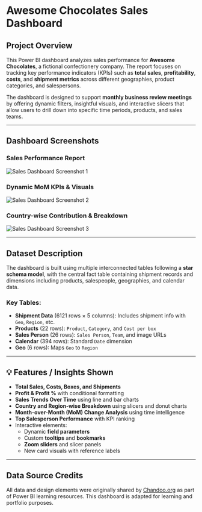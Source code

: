 # Awesome Chocolates Sales Dashboard

## Project Overview

This Power BI dashboard analyzes sales performance for **Awesome Chocolates**, a fictional confectionery company. The report focuses on tracking key performance indicators (KPIs) such as **total sales**, **profitability**, **costs**, and **shipment metrics** across different geographies, product categories, and salespersons.

The dashboard is designed to support **monthly business review meetings** by offering dynamic filters, insightful visuals, and interactive slicers that allow users to drill down into specific time periods, products, and sales teams.

---

## Dashboard Screenshots

### Sales Performance Report

![Sales Dashboard Screenshot 1]()

### Dynamic MoM KPIs & Visuals

![Sales Dashboard Screenshot 2]()

### Country-wise Contribution & Breakdown

![Sales Dashboard Screenshot 3]()

---

## Dataset Description

The dashboard is built using multiple interconnected tables following a **star schema model**, with the central fact table containing shipment records and dimensions including products, salespeople, geographies, and calendar data.

### Key Tables:

- **Shipment Data** (6121 rows × 5 columns): Includes shipment info with `Geo`, `Region`, etc.
- **Products** (22 rows): `Product`, `Category`, and `Cost per box`
- **Sales Person** (26 rows): `Sales Person`, `Team`, and image URLs
- **Calendar** (394 rows): Standard `Date` dimension
- **Geo** (6 rows): Maps `Geo` to `Region`

---

## 💡 Features / Insights Shown

- **Total Sales, Costs, Boxes, and Shipments**
- **Profit & Profit %** with conditional formatting
- **Sales Trends Over Time** using line and bar charts
- **Country and Region-wise Breakdown** using slicers and donut charts
- **Month-over-Month (MoM) Change Analysis** using time intelligence
- **Top Salesperson Performance** with KPI ranking
- Interactive elements:
  - Dynamic **field parameters**
  - Custom **tooltips** and **bookmarks**
  - **Zoom sliders** and slicer panels
  - New card visuals with reference labels

---

## Data Source Credits

All data and design elements were originally shared by [Chandoo.org](https://github.com/chandoo-org/Power-BI/) as part of Power BI learning resources. This dashboard is adapted for learning and portfolio purposes.
